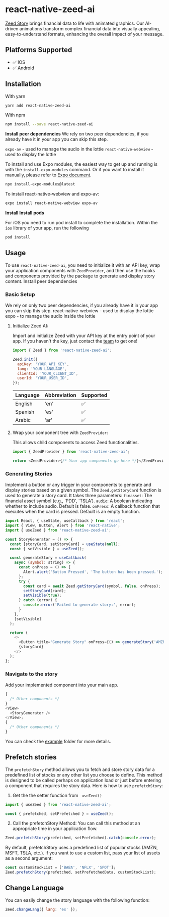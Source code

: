 # react-native-zeed-ai

[Zeed Story](https://zeed.ai/companies) brings financial data to life with animated graphics. Our AI-driven animations transform complex financial data into visually appealing, easy-to-understand formats, enhancing the overall impact of your message.

## Platforms Supported

- ✅ IOS
- ✅ Android

## Installation

With yarn

```bash
yarn add react-native-zeed-ai
```

With npm

```bash
npm install --save react-native-zeed-ai
```

**Install peer dependencies**
We rely on two peer dependencies, if you already have it in your app you can skip this step.

`expo-av` - used to manage the audio in the lottie
`react-native-webview` - used to display the lottie

To install and use Expo modules, the easiest way to get up and running is with the `install-expo-modules` command. Or if you want to install it manually, please refer to [Expo document](https://docs.expo.dev/bare/installing-expo-modules/).

```bash
npx install-expo-modules@latest
```

To install react-native-webview and expo-av:

```bash
expo install react-native-webview expo-av
```

**Install Install pods**

For iOS you need to run pod install to complete the installation. Within the `ios` library of your app, run the following

```bash
pod install
```

## Usage

To use `react-native-zeed-ai`, you need to initialize it with an API key, wrap your application components with `ZeedProvider`, and then use the hooks and components provided by the package to generate and display story content.
Install peer dependencies

### Basic Setup

We rely on only two peer dependencies, if you already have it in your app you can skip this step.
react-native-webview - used to display the lottie
expo - to manage the audio inside the lottie

1. Initialize Zeed AI:

   Import and initialize Zeed with your API key at the entry point of your app. If you haven't the key, just contact the [team](https://zeed.ai/companies) to get one!

   ```js
   import { Zeed } from 'react-native-zeed-ai';

   Zeed.init({
     apiKey: 'YOUR_API_KEY',
     lang: 'YOUR LANGUAGE',
     clientId: 'YOUR_CLIENT_ID',
     userId: 'YOUR_USER_ID',
   });
   ```

   | Language | Abbreviation | Supported |
   | -------- | ------------ | --------- |
   | English  | 'en'         | ✅        |
   | Spanish  | 'es'         | ✅        |
   | Arabic   | 'ar'         | ✅        |

2. Wrap your component tree with `ZeedProvider`:

   This allows child components to access Zeed functionalities.

   ```js
   import { ZeedProvider } from 'react-native-zeed-ai';

   return <ZeedProvider>{/* Your app components go here */}</ZeedProvider>;
   ```

### Generating Stories

Implement a button or any trigger in your components to generate and display
stories based on a given symbol. The `Zeed.getStoryCard` function is used to generate a story card. It takes three parameters:
`finasset`: The financial asset symbol (e.g., 'PDD', 'TSLA').
`audio`: A boolean indicating whether to include audio. Default is false.
`onPress`: A callback function that executes when the card is pressed. Default is an empty function.

```javascript
import React, { useState, useCallback } from 'react';
import { View, Button, Alert } from 'react-native';
import { useZeed } from 'react-native-zeed-ai';

const StoryGenerator = () => {
  const [storyCard, setStoryCard] = useState(null);
  const { setVisible } = useZeed();

  const generateStory = useCallback(
    async (symbol: string) => {
      const onPress = () => {
        Alert.alert('Button Pressed', 'The button has been pressed.');
      };
      try {
        const card = await Zeed.getStoryCard(symbol, false, onPress);
        setStoryCard(card);
        setVisible(true);
      } catch (error) {
        console.error('Failed to generate story:', error);
      }
    },
    [setVisible]
  );

  return (
    <>
      <Button title="Generate Story" onPress={() => generateStory('AMZN')} />
      {storyCard}
    </>
  );
};
```

### Navigate to the story

Add your implemented component into your main app.

```javascript
{
  /* Other components */
}
<View>
  <StoryGenerator />
</View>;
{
  /* Other components */
}
```

You can check the [example](example/src/App.tsx) folder for more details.

## Prefetch stories

The `prefetchStory` method allows you to fetch and store story data for a predefined list of stocks or any other list you choose to define. This method is designed to be called perhaps on application load or just before entering a component that requires the story data. Here is how to use `prefetchStory`:

1. Get the the setter function from ` useZeed()`

```javascript
import { useZeed } from 'react-native-zeed-ai';

const { prefetched, setPrefetched } = useZeed();
```

2. Call the prefetchStory Method: You can call this method at an appropriate time in your application flow.

```javascript
Zeed.prefetchStory(prefetched, setPrefetched).catch(console.error);
```

By default, prefetchStory uses a predefined list of popular stocks (AMZN, MSFT, TSLA, etc.). If you want to use a custom list, pass your list of assets as a second argument:

```javascript
const customStockList = ['BABA', 'NFLX', 'SPOT'];
Zeed.prefetchStory(prefetched, setPrefetchedData, customStockList);
```

## Change Language

You can easily change the story language with the following function:

```javascript
Zeed.changeLang({ lang: 'es' });
```
